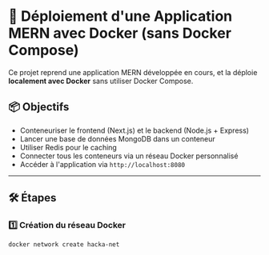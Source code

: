 # 🚀 Déploiement d'une Application MERN avec Docker (sans Docker Compose)

Ce projet reprend une application MERN développée en cours, et la déploie **localement avec Docker** sans utiliser Docker Compose.

## 📦 Objectifs

- Conteneuriser le frontend (Next.js) et le backend (Node.js + Express)
- Lancer une base de données MongoDB dans un conteneur
- Utiliser Redis pour le caching
- Connecter tous les conteneurs via un réseau Docker personnalisé
- Accéder à l'application via `http://localhost:8080`

---

## 🛠️ Étapes

### 1️⃣ Création du réseau Docker

```bash
docker network create hacka-net
```
